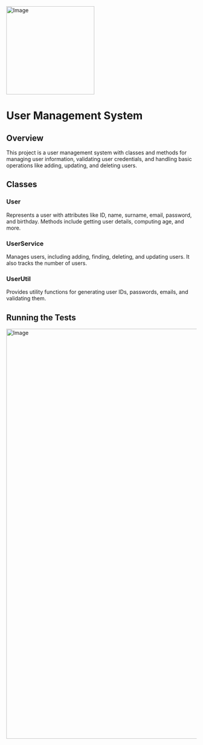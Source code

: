 <img width="233" alt="Image" src="https://github.com/user-attachments/assets/ae8bded5-e651-41e2-b630-bb6a65395a12" />

# User Management System

## Overview
This project is a user management system with classes and methods for managing user information, validating user credentials, and handling basic operations like adding, updating, and deleting users.

## Classes

### User
Represents a user with attributes like ID, name, surname, email, password, and birthday. Methods include getting user details, computing age, and more.

### UserService
Manages users, including adding, finding, deleting, and updating users. It also tracks the number of users.

### UserUtil
Provides utility functions for generating user IDs, passwords, emails, and validating them.

## Running the Tests




<img width="1083" alt="Image" src="https://github.com/user-attachments/assets/efb0c8c5-8567-4d8f-9dc3-fe24fafa5ebb" />

